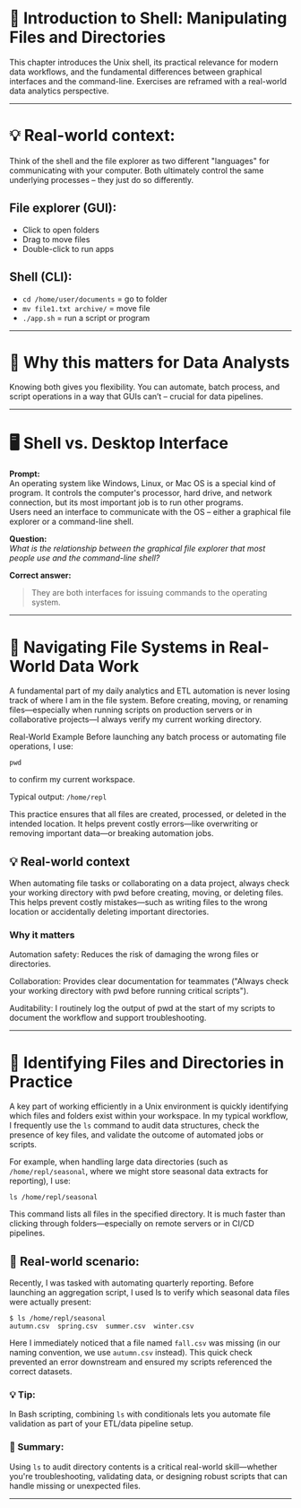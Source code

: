 # 🐚 Introduction to Shell: Manipulating Files and Directories

This chapter introduces the Unix shell, its practical relevance for modern data workflows, and the fundamental differences between graphical interfaces and the command-line. Exercises are reframed with a real-world data analytics perspective.

---

# 💡 Real-world context:
Think of the shell and the file explorer as two different "languages" for communicating with your computer. Both ultimately control the same underlying processes – they just do so differently.

## File explorer (GUI):
  - Click to open folders
  - Drag to move files
  - Double-click to run apps

## Shell (CLI):
  - `cd /home/user/documents` = go to folder
  - `mv file1.txt archive/` = move file
  - `./app.sh` = run a script or program

---

# 🎯 Why this matters for Data Analysts
Knowing both gives you flexibility. You can automate, batch process, and script operations in a way that GUIs can’t – crucial for data pipelines.


---

# 🖥️ Shell vs. Desktop Interface

**Prompt:**  
An operating system like Windows, Linux, or Mac OS is a special kind of program. It controls the computer's processor, hard drive, and network connection, but its most important job is to run other programs.  
Users need an interface to communicate with the OS – either a graphical file explorer or a command-line shell.

**Question:**  
*What is the relationship between the graphical file explorer that most people use and the command-line shell?*

**Correct answer:**  
> They are both interfaces for issuing commands to the operating system.

---

# 📂 Navigating File Systems in Real-World Data Work
A fundamental part of my daily analytics and ETL automation is never losing track of where I am in the file system. Before creating, moving, or renaming files—especially when running scripts on production servers or in collaborative projects—I always verify my current working directory.

Real-World Example
Before launching any batch process or automating file operations, I use: 

``` pwd ```

to confirm my current workspace.

Typical output: ```/home/repl```

This practice ensures that all files are created, processed, or deleted in the intended location. It helps prevent costly errors—like overwriting or removing important data—or breaking automation jobs.

## 💡 Real-world context
When automating file tasks or collaborating on a data project, always check your working directory with pwd before creating, moving, or deleting files. This helps prevent costly mistakes—such as writing files to the wrong location or accidentally deleting important directories.

### Why it matters
Automation safety: Reduces the risk of damaging the wrong files or directories.

Collaboration: Provides clear documentation for teammates ("Always check your working directory with pwd before running critical scripts").

Auditability: I routinely log the output of pwd at the start of my scripts to document the workflow and support troubleshooting.


---

# 📝 Identifying Files and Directories in Practice

A key part of working efficiently in a Unix environment is quickly identifying which files and folders exist within your workspace. In my typical workflow, I frequently use the ```ls``` command to audit data structures, check the presence of key files, and validate the outcome of automated jobs or scripts.

For example, when handling large data directories (such as ```/home/repl/seasonal```, where we might store seasonal data extracts for reporting), I use:

``` ls /home/repl/seasonal ```

This command lists all files in the specified directory. It is much faster than clicking through folders—especially on remote servers or in CI/CD pipelines.


## 🧩 Real-world scenario:

Recently, I was tasked with automating quarterly reporting. Before launching an aggregation script, I used ls to verify which seasonal data files were actually present:

```
$ ls /home/repl/seasonal
autumn.csv  spring.csv  summer.csv  winter.csv
 ```

Here I immediately noticed that a file named ```fall.csv``` was missing (in our naming convention, we use ```autumn.csv``` instead). This quick check prevented an error downstream and ensured my scripts referenced the correct datasets.

### 💡 Tip:
In Bash scripting, combining ```ls``` with conditionals lets you automate file validation as part of your ETL/data pipeline setup.

### 📌 Summary:
Using ```ls``` to audit directory contents is a critical real-world skill—whether you're troubleshooting, validating data, or designing robust scripts that can handle missing or unexpected files.

---

